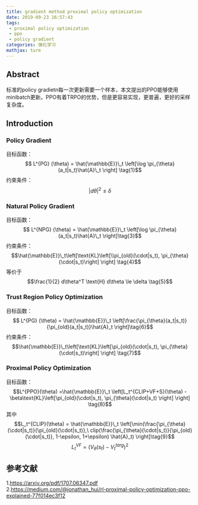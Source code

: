 ```yaml
---
title: gradient method proximal policy optimization
date: 2019-09-23 16:57:43
tags:
 - proximal policy optimization
 - ppo
 - policy gradient
categories: 强化学习
mathjax: ture
---
```


## Abstract
标准的policy gradietn每一次更新需要一个样本，本文提出的PPO能够使用minibatch更新。PPO有着TRPO的优势，但是更容易实现，更普遍，更好的采样复杂度。

## Introduction
### Policy Gradient
目标函数：
$$ L^{PG} (\theta) = \hat{\mathbb{E}}\_t \left[\log \pi_{\theta}(a_t|s_t)\hat{A}\_t \right] \tag{1}$$
约束条件：
$$\vert d\theta\vert^2 \le \delta \tag{2}$$

### Natural Policy Gradient
目标函数：
$$ L^{NPG} (\theta) = \hat{\mathbb{E}}\_t \left[\log \pi_{\theta}(a_t|s_t)\hat{A}\_t  \right]\tag{3}$$
约束条件：
$$\hat{\mathbb{E}}\_t\left[\text{KL}\left[\\pi_{old}(\cdot|s_t), \pi_{\theta}(\cdot|s_t)\right] \right] \tag{4}$$
等价于
$$\frac{1}{2} d\theta^T \text{H} d\theta \le \delta \tag{5}$$

### Trust Region Policy Optimization
目标函数：
$$ L^{PG} (\theta) = \hat{\mathbb{E}}\_t \left[\frac{\pi_{\theta}(a_t|s_t)}{\pi_{old}(a_t|s_t)}\hat{A}_t \right]\tag{6}$$
约束条件：
$$\hat{\mathbb{E}}\_t\left[\text{KL}\left[\pi_{old}(\cdot|s_t), \pi_{\theta}(\cdot|s_t)\right] \right] \tag{7}$$

### Proximal Policy Optimization
目标函数：
$$L^{PPO}(\theta) =\hat{\mathbb{E}}\_t \left[L_t^{CLIP+VF+S}(\theta) - \beta\text{KL}\left[\pi_{old}(\cdot|s_t), \pi_{\theta}(\cdot|s_t) \right] \right] \tag{8}$$
其中
$$L_t^{CLIP}(\theta) = \hat{\mathbb{E}}\_t \left[\min(\frac{\pi_{\theta}(\cdot|s_t)}{\pi_{old}(\cdot|s_t)},\ clip(\frac{\pi_{\theta}(\cdot|s_t)}{\pi_{old}(\cdot|s_t)}, 1-\epsilon, 1+\epsilon) \hat{A}_t) \right]\tag{9}$$
$$L_t^{VF} = (V_{\theta}(s_t) - V_t^{targ})^2 \tag{10}$$


## 参考文献
1.https://arxiv.org/pdf/1707.06347.pdf
2.https://medium.com/@jonathan_hui/rl-proximal-policy-optimization-ppo-explained-77f014ec3f12
